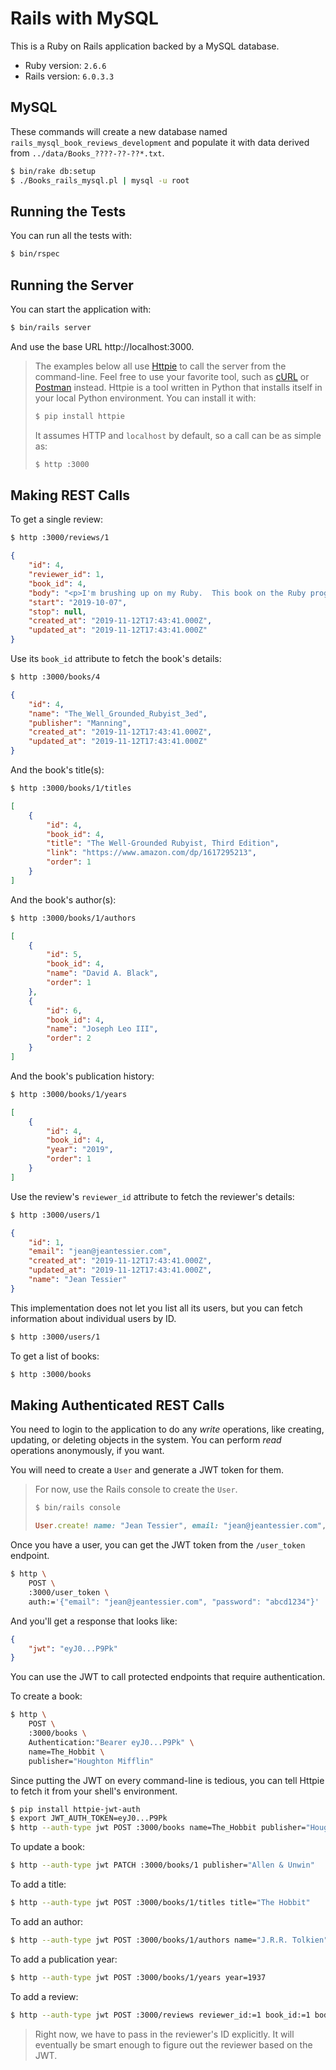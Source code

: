 # Rails with MySQL

This is a Ruby on Rails application backed by a MySQL database.

* Ruby version: `2.6.6`
* Rails version: `6.0.3.3`

## MySQL

These commands will create a new database named
`rails_mysql_book_reviews_development` and populate it with data derived from
`../data/Books_????-??-??*.txt`.

```bash
$ bin/rake db:setup
$ ./Books_rails_mysql.pl | mysql -u root
```

## Running the Tests

You can run all the tests with:

```bash
$ bin/rspec
```

## Running the Server

You can start the application with:

```bash
$ bin/rails server
```

And use the base URL http://localhost:3000.

> The examples below all use [Httpie](https://httpie.org/) to call the server
> from the command-line.  Feel free to use your favorite tool, such as
> [cURL](https://en.wikipedia.org/wiki/CURL) or
> [Postman](https://www.getpostman.com/) instead.  Httpie is a tool written in
> Python that installs itself in your local Python environment.  You can install
> it with:
>
> ```bash
> $ pip install httpie
> ```
>
> It assumes HTTP and `localhost` by default, so a call can be as simple as:
>
> ```bash
> $ http :3000
> ```

## Making REST Calls

To get a single review:

```bash
$ http :3000/reviews/1
```
```json
{
    "id": 4,
    "reviewer_id": 1,
    "book_id": 4,
    "body": "<p>I'm brushing up on my Ruby.  This book on the Ruby programming language had good reviews on Goodreads, and I like books published by Manning.</p><p><i>More to come.</i></p>",
    "start": "2019-10-07",
    "stop": null,
    "created_at": "2019-11-12T17:43:41.000Z",
    "updated_at": "2019-11-12T17:43:41.000Z"
}
```

Use its `book_id` attribute to fetch the book's details:

```bash
$ http :3000/books/4
```
```json
{
    "id": 4,
    "name": "The_Well_Grounded_Rubyist_3ed",
    "publisher": "Manning",
    "created_at": "2019-11-12T17:43:41.000Z",
    "updated_at": "2019-11-12T17:43:41.000Z"
}
```

And the book's title(s):

```bash
$ http :3000/books/1/titles
```
```json
[
    {
        "id": 4,
        "book_id": 4,
        "title": "The Well-Grounded Rubyist, Third Edition",
        "link": "https://www.amazon.com/dp/1617295213",
        "order": 1
    }
]
```

And the book's author(s):

```bash
$ http :3000/books/1/authors
```
```json
[
    {
        "id": 5,
        "book_id": 4,
        "name": "David A. Black",
        "order": 1
    },
    {
        "id": 6,
        "book_id": 4,
        "name": "Joseph Leo III",
        "order": 2
    }
]
```

And the book's publication history:

```bash
$ http :3000/books/1/years
```
```json
[
    {
        "id": 4,
        "book_id": 4,
        "year": "2019",
        "order": 1
    }
]
```

Use the review's `reviewer_id` attribute to fetch the reviewer's details:

```bash
$ http :3000/users/1
```
```json
{
    "id": 1,
    "email": "jean@jeantessier.com",
    "created_at": "2019-11-12T17:43:41.000Z",
    "updated_at": "2019-11-12T17:43:41.000Z",
    "name": "Jean Tessier"
}
```

This implementation does not let you list all its users, but you can fetch
information about individual users by ID.

```bash
$ http :3000/users/1
```

To get a list of books:

```bash
$ http :3000/books
```

## Making Authenticated REST Calls

You need to login to the application to do any _write_ operations, like
creating, updating, or deleting objects in the system.  You can perform _read_
operations anonymously, if you want.

You will need to create a `User` and generate a JWT token for them.

> For now, use the Rails console to create the `User`.
>
> ```bash
> $ bin/rails console
> ```
> ```ruby
> User.create! name: "Jean Tessier", email: "jean@jeantessier.com", password: "abcd1234"
> ```

Once you have a user, you can get the JWT token from the `/user_token` endpoint.

```bash
$ http \
    POST \
    :3000/user_token \
    auth:='{"email": "jean@jeantessier.com", "password": "abcd1234"}'
```

And you'll get a response that looks like:

```json
{
    "jwt": "eyJ0...P9Pk"
}
```

You can use the JWT to call protected endpoints that require authentication.

To create a book:

```bash
$ http \
    POST \
    :3000/books \
    Authentication:"Bearer eyJ0...P9Pk" \
    name=The_Hobbit \
    publisher="Houghton Mifflin"
```

Since putting the JWT on every command-line is tedious, you can tell Httpie to
fetch it from your shell's environment.

```bash
$ pip install httpie-jwt-auth
$ export JWT_AUTH_TOKEN=eyJ0...P9Pk
$ http --auth-type jwt POST :3000/books name=The_Hobbit publisher="Houghton Mifflin"
```

To update a book:

```bash
$ http --auth-type jwt PATCH :3000/books/1 publisher="Allen & Unwin"
```

To add a title:

```bash
$ http --auth-type jwt POST :3000/books/1/titles title="The Hobbit"
```

To add an author:

```bash
$ http --auth-type jwt POST :3000/books/1/authors name="J.R.R. Tolkien"
```

To add a publication year:

```bash
$ http --auth-type jwt POST :3000/books/1/years year=1937
```

To add a review:

```bash
$ http --auth-type jwt POST :3000/reviews reviewer_id:=1 book_id:=1 body="This book is amazing, so far." start=2019-11-10
```

> Right now, we have to pass in the reviewer's ID explicitly.  It will
> eventually be smart enough to figure out the reviewer based on the JWT.
